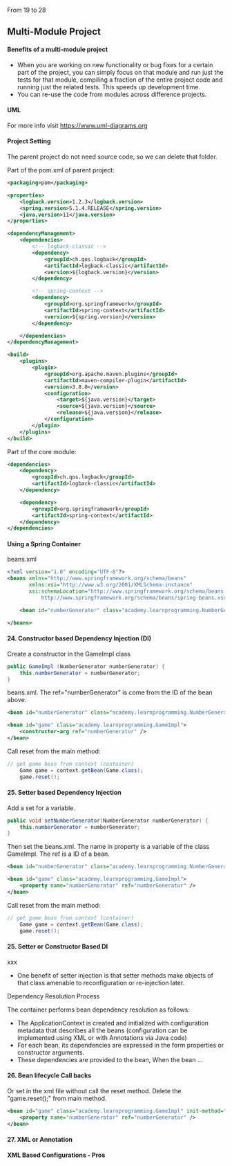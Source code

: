From 19 to 28

## Multi-Module Project

#### Benefits of a multi-module project

+ When you are working on new functionality or bug fixes for a certain part of the project, you can simply focus on that module and run just the tests for that module, compiling a fraction of the entire project code and running just the related tests. This speeds up development time.
+ You  can re-use the code from modules across difference projects.



#### UML

For more info visit https://www.uml-diagrams.org



#### Project Setting

The parent project do not need source code, so we can delete that folder.

Part of the pom.xml of parent project: 

```xml
<packaging>pom</packaging>

<properties>
    <logback.version>1.2.3</logback.version>
    <spring.version>5.1.4.RELEASE</spring.version>
    <java.version>11</java.version>
</properties>

<dependencyManagement>
    <dependencies>
        <!-- logback-classic -->
        <dependency>
            <groupId>ch.qos.logback</groupId>
            <artifactId>logback-classic</artifactId>
            <version>${logback.version}</version>
        </dependency>

        <!-- spring-context -->
        <dependency>
            <groupId>org.springframework</groupId>
            <artifactId>spring-context</artifactId>
            <version>${spring.version}</version>
        </dependency>

    </dependencies>
</dependencyManagement>

<build>
    <plugins>
        <plugin>
            <groupId>org.apache.maven.plugins</groupId>
            <artifactId>maven-compiler-plugin</artifactId>
            <version>3.8.0</version>
            <configuration>
                <target>${java.version}</target>
                <source>${java.version}</source>
                <release>${java.version}</release>
            </configuration>
        </plugin>
    </plugins>
</build>
```



Part of the core module:

```xml
<dependencies>
    <dependency>
        <groupId>ch.qos.logback</groupId>
        <artifactId>logback-classic</artifactId>
    </dependency>

    <dependency>
        <groupId>org.springframework</groupId>
        <artifactId>spring-context</artifactId>
    </dependency>
</dependencies>
```



#### Using a Spring Container

beans.xml

```xml
<?xml version="1.0" encoding="UTF-8"?>
<beans xmlns="http://www.springframework.org/schema/beans"
       xmlns:xsi="http://www.w3.org/2001/XMLSchema-instance"
       xsi:schemaLocation="http://www.springframework.org/schema/beans
           http://www.springframework.org/schema/beans/spring-beans.xsd">

    <bean id="numberGenerator" class="academy.learnprogramming.NumberGeneratorImpl" />

</beans>
```



#### 24. Constructor based Dependency Injection (DI)

Create a constructor in the GameImpl class

```java
public GameImpl (NumberGenerator numberGenerator) {
    this.numberGenerator = numberGenerator;
}
```



beans.xml. The ref="numberGenerator" is come from the ID of the bean above.

```xml
<bean id="numberGenerator" class="academy.learnprogramming.NumberGeneratorImpl" />

<bean id="game" class="academy.learnprogramming.GameImpl">
    <constructor-arg ref="numberGenerator" />
</bean>
```



Call reset from the main method:

```java
// get game bean from context (container)
    Game game = context.getBean(Game.class);
    game.reset();
```



#### 25. Setter based Dependency Injection

Add a set for a variable.

```java
public void setNumberGenerator(NumberGenerator numberGenerator) {
    this.numberGenerator = numberGenerator;
}
```



Then set the beans.xml. The name in property is a variable of the class GameImpl. The ref is a ID of a bean.

```xml
<bean id="numberGenerator" class="academy.learnprogramming.NumberGeneratorImpl" />

<bean id="game" class="academy.learnprogramming.GameImpl">
    <property name="numberGenerator" ref="numberGenerator" />
</bean>
```



Call reset from the main method:

```java
// get game bean from context (container)
    Game game = context.getBean(Game.class);
    game.reset();
```



#### 25. Setter or Constructor Based DI

xxx

+ One benefit of setter injection is that setter methods make objects of that class amenable to reconfiguration or re-injection later.

Dependency Resolution Process

The container performs bean dependency resolution as follows:

+ The ApplicationContext is created and initialized with configuration metadata that describes all the beans (configuration can be implemented using XML or with Annotations via Java code)
+ For each bean, its dependencies are expressed in the form properties or constructor arguments.
+ These dependencies are provided to the bean, When the bean ...

#### 26. Bean lifecycle Call backs

Or set in the xml file without call the reset method. Delete the "game.reset();" from main method.

```xml
<bean id="game" class="academy.learnprogramming.GameImpl" init-method="reset">
    <property name="numberGenerator" ref="numberGenerator" />
</bean>
```



#### 27. XML or Annotation

**XML Based Configurations - Pros**







